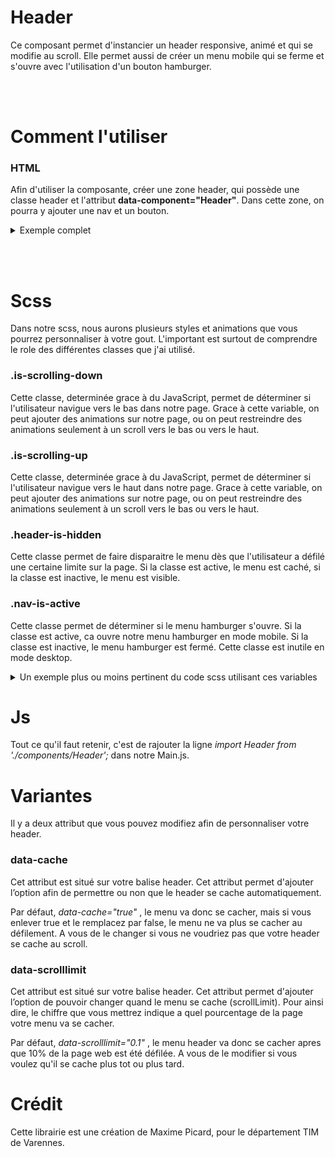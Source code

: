 # Header

Ce composant permet d'instancier un header responsive, animé et qui se modifie au scroll. Elle permet aussi de créer un menu mobile qui se ferme et s'ouvre avec l'utilisation d'un bouton hamburger.

<br><br>

# Comment l'utiliser

### **HTML**

Afin d'utiliser la composante, créer une zone header, qui possѐde une classe header et l'attribut **data-component="Header"**. Dans cette zone, on pourra y ajouter une nav et un bouton.

<details>
<summary>Exemple complet</summary>

```
 <header class="header" data-component="Header">
                <a href="index.html" class="header__brand">
                    <img src="assets/images/logo-timtools.svg" alt="TimTools" />
                </a>
                <nav class="nav-primary">
                    <ul>
                        <li>
                            <a href="#" class="nav-primary__item">Menu 1</a>
                        </li>
                        <li>
                            <a href="#" class="nav-primary__item">Menu 2</a>
                        </li>
                        <li class="nav-right">
                            <a href="#" class="nav-primary__item">Menu 3</a>
                        </li>
                        <li>
                            <a href="#" class="nav-primary__item">Menu 4</a>
                        </li>
                    </ul>
                </nav>
                <button class="header__toggle js-toggle">
                    <span></span>
                    <span></span>
                    <span></span>
                </button>
            </header>
```

</details>

<br><br>

# Scss

Dans notre scss, nous aurons plusieurs styles et animations que vous pourrez personnaliser à votre gout. L'important est surtout de comprendre le role des différentes classes que j'ai utilisé.

### **.is-scrolling-down**

Cette classe, determinée grace à du JavaScript, permet de déterminer si l'utilisateur navigue vers le bas dans notre page. Grace à cette variable, on peut ajouter des animations sur notre page, ou on peut restreindre des animations seulement à un scroll vers le bas ou vers le haut.

### **.is-scrolling-up**

Cette classe, determinée grace à du JavaScript, permet de déterminer si l'utilisateur navigue vers le haut dans notre page. Grace à cette variable, on peut ajouter des animations sur notre page, ou on peut restreindre des animations seulement à un scroll vers le bas ou vers le haut.

### **.header-is-hidden**

Cette classe permet de faire disparaitre le menu dѐs que l'utilisateur a défilé une certaine limite sur la page. Si la classe est active, le menu est caché, si la classe est inactive, le menu est visible.

### **.nav-is-active**

Cette classe permet de déterminer si le menu hamburger s'ouvre. Si la classe est active, ca ouvre notre menu hamburger en mode mobile. Si la classe est inactive, le menu hamburger est fermé. Cette classe est inutile en mode desktop.

<details>
<summary>Un exemple plus ou moins pertinent du code scss utilisant ces variables</summary>

```
.header {
    --header-height: 100px;
    --logo-width: 200px;
    align-items: center;
    display: flex;
    justify-content: space-between;
    padding: 0 2rem;
    height: var(--header-height);
    width: 100%;
    z-index: 10;
    position: sticky;
    top: 0;
    left: 0;
    transition: all 0.4s $ease-out-expo;

    &::before {
        background-color: var(--color-bg-secondary);
        content: '';
        position: absolute;
        top: 0;
        left: 0;
        width: 100%;
        height: 100%;
        z-index: 2;
    }

    @media screen and (min-width: $breakpoint-md) {
        padding: calc(var(--spacing-md) / 2) var(--spacing-md);
        justify-content: center;
    }

    .header-is-hidden.is-scrolling-down & {
        transform: translateY(-100%) translateY(4px);
    }
}

.header__brand {
    width: 200px;
    position: relative;
    z-index: 10;

    @media screen and (min-width: $breakpoint-md) {
        position: absolute;
        margin: auto;
    }
}

.header__toggle {
    --bar-width: 50px;
    --bar-height: 8px;
    --bar-spacer: 6px;
    background-color: transparent;
    border: none;
    outline: none;
    cursor: pointer;

    padding: 0;
    position: relative;
    width: var(--bar-width);
    height: var(--bar-width);
    z-index: 10;

    span {
        background: var(--color-white);
        border-radius: 3px;
        display: block;
        height: var(--bar-height);
        width: var(--bar-width);
        position: absolute;
        top: calc(50% - var(--bar-height) / 2);
        left: calc(50% - var(--bar-width) / 2);

        transition: 0.3s all;

        &:nth-child(1) {
            top: calc(
                50% - var(--bar-height) / 2 - var(--bar-height) -
                    var(--bar-spacer)
            );
        }
        &:nth-child(3) {
            top: calc(
                50% - var(--bar-height) / 2 + var(--bar-height) +
                    var(--bar-spacer)
            );
        }
    }

    .nav-is-active & {
        span {
            top: calc(50% - var(--bar-height) / 2);
            &:nth-child(1) {
                transform: rotate(45deg);
            }
            &:nth-child(2) {
                transform: scaleX(0);
            }
            &:nth-child(3) {
                transform: rotate(-45deg);
            }
        }
    }

    @media screen and (min-width: $breakpoint-md) {
        display: none;
    }
}

.nav-primary {
    background-color: var(--color-bg-secondary);
    position: absolute;
    top: 0;
    left: 0;
    width: 100%;
    height: 100vh;
    padding-top: var(--header-height);
    display: flex;
    overflow-y: auto;
    z-index: 1;
    transition: all 0.4s $ease-out-expo;
    transform: translateY(-100%);

    @media screen and (min-width: $breakpoint-md) {
        transform: none;
        position: relative;
        height: auto;
        width: auto;
        padding-top: 0;
        display: block;
        z-index: 2;
    }

    .nav-is-active & {
        transform: translateY(0);
    }

    ul {
        display: flex;
        flex-direction: column;
        justify-content: flex-start;
        list-style: none;
        padding: 0;
        width: 100%;
        margin: auto;
        transition: all 5s $ease-out-back;
        transform: translateY(-70%);
        opacity: 0;

        .nav-is-active & {
            transform: translateY(0);
            opacity: 1;
        }

        @media screen and (min-width: $breakpoint-md) {
            flex-direction: row;
            opacity: 1;
            transform: none;
        }
    }

    .nav-right {
        @media screen and (min-width: $breakpoint-md) {
            margin-left: calc(var(--logo-width) + 40px);
        }
    }
}

.nav-primary__item {
    font-size: var(--font-size-h1);
    color: var(--color-white);
    text-transform: uppercase;
    padding: 0 20px;
    position: relative;
    display: block;
    text-align: center;

    &::before {
        display: block;
        position: absolute;
        top: 100%;
        left: 20px;
        height: 2px;
        width: calc(100% - 40px);
        content: '';
        background-color: white;
        transform: scaleX(0);
        transition: 0.3s all;
    }

    &:hover {
        color: inherit;
    }

    @media screen and (min-width: $breakpoint-md) {
        font-size: var(--font-size-h2);
        color: var(--color-white);
        padding: 0 20px;
        position: relative;
        text-transform: none;
        display: inline;

        &::before {
            display: block;
            position: absolute;
            top: 100%;
            left: 20px;
            height: 2px;
            width: calc(100% - 40px);
            content: '';
            background-color: white;
            transform: scaleX(0);
            transition: 0.3s all;
        }

        &:hover {
            text-decoration: none;
            color: inherit;
            &::before {
                transform: scaleX(1);
            }
        }
    }
}

.nav-is-active {
    body {
        overflow: hidden;
    }
}

```

</details>

# Js

Tout ce qu'il faut retenir, c'est de rajouter la ligne _import Header from './components/Header';_ dans notre Main.js.


# Variantes

Il y a deux attribut que vous pouvez modifiez afin de personnaliser votre header. 

### **data-cache**

Cet attribut est situé sur votre balise header. Cet attribut permet d'ajouter l’option afin de permettre ou non que le header se cache automatiquement.

Par défaut, _data-cache="true"_ , le menu va donc se cacher, mais si vous enlever true et le remplacez par false, le menu ne va plus se cacher au défilement. A vous de le changer si vous ne voudriez pas que votre header se cache au scroll.

### **data-scrolllimit**

Cet attribut est situé sur votre balise header. Cet attribut permet d'ajouter l’option de pouvoir changer quand le menu se cache (scrollLimit). Pour ainsi dire, le chiffre que vous mettrez indique a quel pourcentage de la page votre menu va se cacher.

Par défaut, _data-scrolllimit="0.1"_ , le menu header va donc se cacher apres que 10% de la page web est été défilée. A vous de le modifier si vous voulez qu'il se cache plus tot ou plus tard.




# Crédit

Cette librairie est une création de Maxime Picard, pour le département TIM de Varennes.
